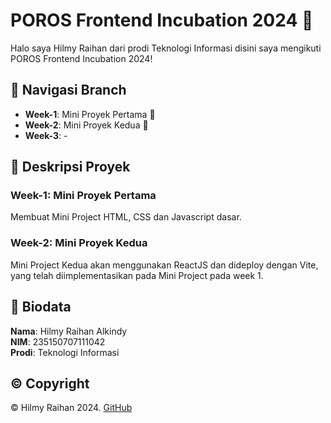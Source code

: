# POROS Frontend Incubation 2024 🚀

Halo saya Hilmy Raihan dari prodi Teknologi Informasi disini saya mengikuti POROS Frontend Incubation 2024!

## 🌿 Navigasi Branch

- **Week-1**: Mini Proyek Pertama 🚀
- **Week-2**: Mini Proyek Kedua 🌟
- **Week-3**: -

## 📝 Deskripsi Proyek

### Week-1: Mini Proyek Pertama

Membuat Mini Project HTML, CSS dan Javascript dasar.

### Week-2: Mini Proyek Kedua

Mini Project Kedua akan menggunakan ReactJS dan dideploy dengan Vite, yang telah diimplementasikan pada Mini Project pada week 1.

## 📖 Biodata

**Nama**: Hilmy Raihan Alkindy  
**NIM**: 235150707111042  
**Prodi**: Teknologi Informasi  

## © Copyright

© Hilmy Raihan 2024. [GitHub](https://github.com/ChrozaGaming)
